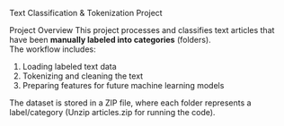Text Classification & Tokenization Project

Project Overview
This project processes and classifies text articles that have been **manually labeled into categories** (folders).  
The workflow includes:
1. Loading labeled text data
2. Tokenizing and cleaning the text
3. Preparing features for future machine learning models

The dataset is stored in a ZIP file, where each folder represents a label/category (Unzip articles.zip for running the code).
